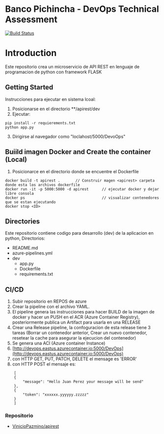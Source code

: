 # Banco Pichincha - DevOps Technical Assessment

[![Build Status](https://dev.azure.com/vinidavid17/Pichincha-DevOps/_apis/build/status/apirest?branchName=master)](https://dev.azure.com/vinidavid17/Pichincha-DevOps/_build/latest?definitionId=3&branchName=master)

# Introduction 
Este repositorio crea un microservicio de API REST en lenguaje de programacion de python con framework FLASK 

## Getting Started
Instrucciones para ejecutar en sistema lcoal:
1.	Posicionarse en el directorio **/apirest/dev
2.	Ejecutar:
```
pip install -r requierements.txt 
python app.py
```
3. Dirigirse al navegador como "loclahost/5000/DevoOps"

## Buiild imagen Docker and Create the container (Local) 
1. Posicionarce en el directorio donde se encuentre el Dockerfile

```
docker build -t apirest .       // Construir magen <apirest> carpeta donde esta los archivos dockerfile
docker run -it -p 5000:5000 -d apirest      // ejecutar docker y dejar libre consola
docker ps                                   // visualizar contenedores que se estan ejecutando 
docker stop <ID>
```

## Directories
Este repositorio contiene codigo para desarrollo (dev) de la aplicacion en python, Directorios: 
- README.md
- azure-pipelines.yml
- dev
    - app.py
    - Dockerfile
    - requirements.txt

## CI/CD
1.	Subir repositorio en REPOS de azure
2.	Crear la pipeline con el archivo YAML. 
3.  El pipeline genera las instrucciones para hacer BUILD de la imagen de docker y hacer un PUSH en el ACR (Azure Container Registry), posteriormente publica un Artifact para usarla en una RELEASE
4.	Crear una Release pipeline, la confoguracion de esta release tiene 3 tareas (Borrar un contenedor anterior, Crear un nuevo contenedor, resetear la cache para asegurar la ejecucion del contenedor)
5.	Se genera una ACI (Azure container Instance) 
6. [http://devops.eastus.azurecontainer.io:5000/DevOps](http://devops.eastus.azurecontainer.io:5000/DevOps)
7. con HTTP GET, PUT, PATCH, DELETE el mensage es 'ERROR'
8. con HTTP POST el mensaje es:
```
    [
    {
        "message": "Hello Juan Perez your message will be send"
    },
    {
        "token": "xxxxxx.yyyyyy.zzzzz"
    }
    ]
```

### Repositorio
- [VinicioPazmino/apirest](https://github.com/VinicioPazmino/apirest)